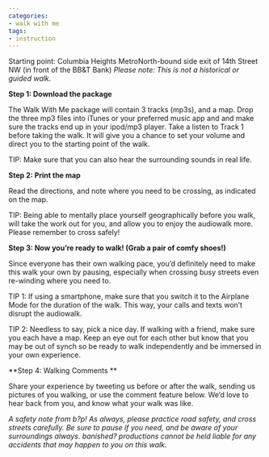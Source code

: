 ```yaml
---
categories:
- walk with me
tags:
- instruction
---
```

Starting point: Columbia Heights MetroNorth-bound side exit of 14th Street NW (in front of the BB&T Bank)
_Please note: This is not a historical or guided walk._

**Step 1: Download the package**

The Walk With Me package will contain 3 tracks (mp3s), and a map.
Drop the three mp3 files into iTunes or your preferred music app and and make sure the tracks end up in your ipod/mp3 player. Take a listen to Track 1 before taking the walk. It will give you a chance to set your volume and direct you to the starting point of the walk.

TIP: Make sure that you can also hear the surrounding sounds in real life.

**Step 2: Print the map**

Read the directions, and note where you need to be crossing, as indicated on the map.

TIP: Being able to mentally place yourself geographically before you walk, will take the work out for you, and allow you to enjoy the audiowalk more. Please remember to cross safely!

**Step 3: Now you’re ready to walk! (Grab a pair of comfy shoes!)**

Since everyone has their own walking pace, you’d definitely need to make this walk your own by pausing, especially when crossing busy streets even re-winding where you need to.

TIP 1: If using a smartphone, make sure that you switch it to the Airplane Mode for the duration of the walk. This way, your calls and texts won’t disrupt the audiowalk.

TIP 2: Needless to say, pick a nice day. If walking with a friend, make sure you each have a map. Keep an eye out for each other but know that you may be out of synch so be ready to walk independently and be immersed in your own experience.

**Step 4: Walking Comments **

Share your experience by tweeting us before or after the walk, sending us pictures of you walking, or use the comment feature below. We’d love to hear back from you, and know what your walk was like.

_A safety note from b?p! As always, please practice road safety, and cross streets carefully. Be sure to pause if you need, and be aware of your surroundings always. banished? productions cannot be held liable for any accidents that may happen to you on this walk._